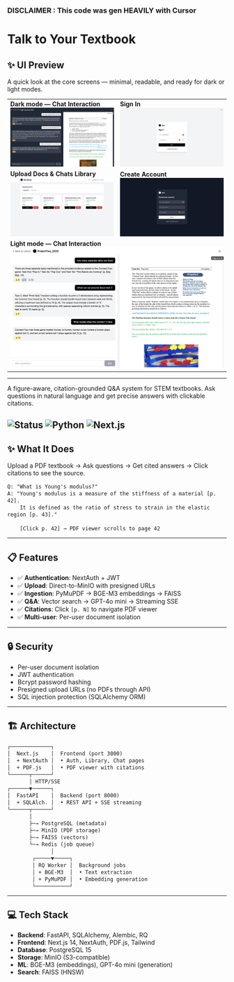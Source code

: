### DISCLAIMER : This code was gen HEAVILY with Cursor 
# Talk to Your Textbook

## ✨ UI Preview

A quick look at the core screens — minimal, readable, and ready for dark or light modes.

<table>
  <tr>
    <td width="50%">
      <strong>Dark mode — Chat Interaction</strong><br/>
      <a href="https://github.com/Marques-079/talk-to-your-textbook/blob/ff4062cee6ffbcd0016407684a7845f1e79559ce/cursors/s1.2025.png">
        <img alt="Dark mode chat interaction" src="https://github.com/Marques-079/talk-to-your-textbook/blob/ff4062cee6ffbcd0016407684a7845f1e79559ce/cursors/s1.2025.png?raw=1" width="100%"/>
      </a>
    </td>
    <td width="50%">
      <strong>Sign In</strong><br/>
      <a href="https://github.com/Marques-079/talk-to-your-textbook/blob/ff4062cee6ffbcd0016407684a7845f1e79559ce/cursors/s4.2025.png">
        <img alt="Sign in screen" src="https://github.com/Marques-079/talk-to-your-textbook/blob/ff4062cee6ffbcd0016407684a7845f1e79559ce/cursors/s4.2025.png?raw=1" width="100%"/>
      </a>
    </td>
  </tr>
  <tr>
    <td width="50%">
      <strong>Upload Docs & Chats Library</strong><br/>
      <a href="https://github.com/Marques-079/talk-to-your-textbook/blob/ff4062cee6ffbcd0016407684a7845f1e79559ce/cursors/s5.2025.png">
        <img alt="Upload docs and access chats library" src="https://github.com/Marques-079/talk-to-your-textbook/blob/ff4062cee6ffbcd0016407684a7845f1e79559ce/cursors/s5.2025.png?raw=1" width="100%"/>
      </a>
    </td>
    <td width="50%">
      <strong>Create Account</strong><br/>
      <a href="https://github.com/Marques-079/talk-to-your-textbook/blob/ff4062cee6ffbcd0016407684a7845f1e79559ce/cursors/s2.2025.png">
        <img alt="Create account screen" src="https://github.com/Marques-079/talk-to-your-textbook/blob/ff4062cee6ffbcd0016407684a7845f1e79559ce/cursors/s2.2025.png?raw=1" width="100%"/>
      </a>
    </td>
  </tr>
  <tr>
    <td colspan="2">
      <strong>Light mode — Chat Interaction</strong><br/>
      <a href="https://github.com/Marques-079/talk-to-your-textbook/blob/ff4062cee6ffbcd0016407684a7845f1e79559ce/cursors/s3.2025.png">
        <img alt="Light mode chat interaction" src="https://github.com/Marques-079/talk-to-your-textbook/blob/ff4062cee6ffbcd0016407684a7845f1e79559ce/cursors/s3.2025.png?raw=1" width="100%"/>
      </a>
    </td>
  </tr>
</table>

---
A figure-aware, citation-grounded Q&A system for STEM textbooks. Ask questions in natural language and get precise answers with clickable citations.

![Status](https://img.shields.io/badge/status-MVP%20Complete-green)
![Python](https://img.shields.io/badge/python-3.11-blue)
![Next.js](https://img.shields.io/badge/next.js-14-black)
---

## ✨ What It Does

Upload a PDF textbook → Ask questions → Get cited answers → Click citations to see the source.

```
Q: "What is Young's modulus?"
A: "Young's modulus is a measure of the stiffness of a material [p. 42]. 
    It is defined as the ratio of stress to strain in the elastic region [p. 43]."
    
    [Click p. 42] → PDF viewer scrolls to page 42
```
---

## 📋 Features

- ✅ **Authentication**: NextAuth + JWT
- ✅ **Upload**: Direct-to-MinIO with presigned URLs
- ✅ **Ingestion**: PyMuPDF → BGE-M3 embeddings → FAISS
- ✅ **Q&A**: Vector search → GPT-4o mini → Streaming SSE
- ✅ **Citations**: Click `[p. N]` to navigate PDF viewer
- ✅ **Multi-user**: Per-user document isolation

---

## 🔒 Security

- Per-user document isolation
- JWT authentication
- Bcrypt password hashing
- Presigned upload URLs (no PDFs through API)
- SQL injection protection (SQLAlchemy ORM)

---

## 🏗️ Architecture

```
┌─────────────┐
│  Next.js    │  Frontend (port 3000)
│  + NextAuth │  • Auth, Library, Chat pages
│  + PDF.js   │  • PDF viewer with citations
└──────┬──────┘
       │ HTTP/SSE
┌──────▼──────┐
│  FastAPI    │  Backend (port 8000)
│  + SQLAlch. │  • REST API + SSE streaming
└──────┬──────┘
       │
       ├─→ PostgreSQL (metadata)
       ├─→ MinIO (PDF storage)
       ├─→ FAISS (vectors)
       └─→ Redis (job queue)
              │
        ┌─────▼─────┐
        │ RQ Worker │  Background jobs
        │ + BGE-M3  │  • Text extraction
        │ + PyMuPDF │  • Embedding generation
        └───────────┘
```
---
## 💻 Tech Stack

- **Backend**: FastAPI, SQLAlchemy, Alembic, RQ
- **Frontend**: Next.js 14, NextAuth, PDF.js, Tailwind
- **Database**: PostgreSQL 15
- **Storage**: MinIO (S3-compatible)
- **ML**: BGE-M3 (embeddings), GPT-4o mini (generation)
- **Search**: FAISS (HNSW)
